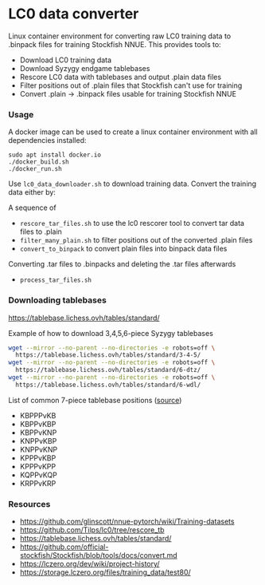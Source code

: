 # LC0 data converter

Linux container environment for converting raw LC0 training data to .binpack files for training Stockfish NNUE. This provides tools to:

* Download LC0 training data
* Download Syzygy endgame tablebases
* Rescore LC0 data with tablebases and output .plain data files
* Filter positions out of .plain files that Stockfish can't use for training
* Convert .plain -> .binpack files usable for training Stockfish NNUE


### Usage

A docker image can be used to create a linux container environment with all dependencies installed:

```
sudo apt install docker.io
./docker_build.sh
./docker_run.sh
```

Use `lc0_data_downloader.sh` to download training data. Convert the training data either by:

A sequence of

- `rescore_tar_files.sh` to use the lc0 rescorer tool to convert tar data files to .plain
- `filter_many_plain.sh` to filter positions out of the converted .plain files
- `convert_to_binpack` to convert plain files into binpack data files

Converting .tar files to .binpacks and deleting the .tar files afterwards

- `process_tar_files.sh`


### Downloading tablebases

https://tablebase.lichess.ovh/tables/standard/

Example of how to download 3,4,5,6-piece Syzygy tablebases

```bash
wget --mirror --no-parent --no-directories -e robots=off \
  https://tablebase.lichess.ovh/tables/standard/3-4-5/
wget --mirror --no-parent --no-directories -e robots=off \
  https://tablebase.lichess.ovh/tables/standard/6-dtz/
wget --mirror --no-parent --no-directories -e robots=off \
  https://tablebase.lichess.ovh/tables/standard/6-wdl/
```

List of common 7-piece tablebase positions ([source](https://groups.google.com/g/fishcooking/c/chP0S4jXTxU))

- KBPPPvKB
- KBPPvKBP
- KBPPvKNP
- KNPPvKBP
- KNPPvKNP
- KPPPvKBP
- KPPPvKPP
- KQPPvKQP
- KRPPvKRP


### Resources

- https://github.com/glinscott/nnue-pytorch/wiki/Training-datasets
- https://github.com/Tilps/lc0/tree/rescore_tb
- https://tablebase.lichess.ovh/tables/standard/
- https://github.com/official-stockfish/Stockfish/blob/tools/docs/convert.md
- https://lczero.org/dev/wiki/project-history/
- https://storage.lczero.org/files/training_data/test80/
